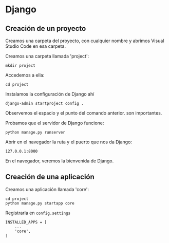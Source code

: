 # Django

## Creación de un proyecto

Creamos una carpeta del proyecto, con cualquier nombre y abrimos Visual Studio Code en esa carpeta.

Creamos una carpeta llamada 'project':

    mkdir project

Accedemos a ella:

    cd project

Instalamos la configuración de Django ahí

    django-admin startproject config .

Observemos el espacio y el punto del comando anterior. son importantes.

Probamos que el servidor de Django funcione:

    python manage.py runserver

Abrir en el navegador la ruta y el puerto que nos da Django:

    127.0.0.1:8000

En el navegador, veremos la bienvenida de Django.

## Creación de una aplicación

Creamos una aplicación llamada 'core':

    cd project
    python manage.py startapp core

Registrarla en `config.settings`

    INSTALLED_APPS = [
        ...
        'core',
    ]
